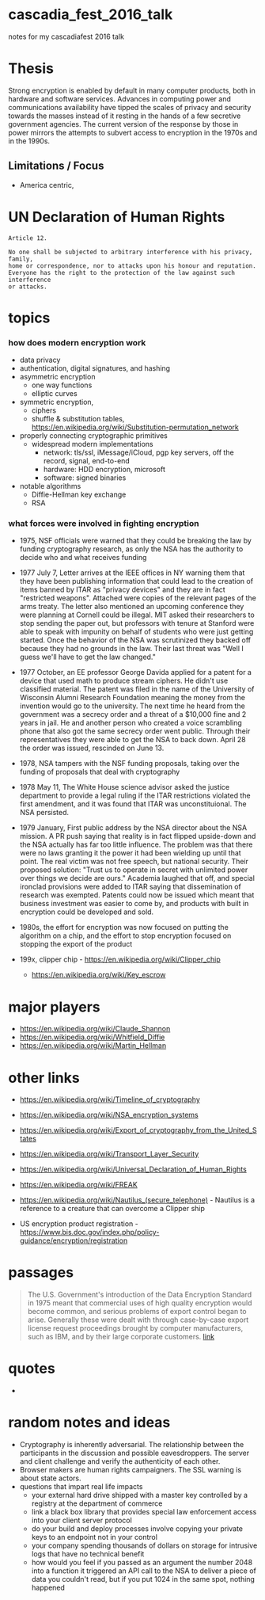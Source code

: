 # cascadia_fest_2016_talk
notes for my cascadiafest 2016 talk

# Thesis

Strong encryption is enabled by default in many computer products, both in hardware and software services.  Advances in computing power and communications availability have tipped the scales of privacy and security towards the masses instead of it resting in the hands of a few secretive government agencies.  The current version of the response by those in power mirrors the attempts to subvert access to encryption in the 1970s and in the 1990s.

## Limitations / Focus

* America centric,

# UN Declaration of Human Rights
```
Article 12.

No one shall be subjected to arbitrary interference with his privacy, family,
home or correspondence, nor to attacks upon his honour and reputation.
Everyone has the right to the protection of the law against such interference
or attacks.
```

# topics

### how does modern encryption work

* data privacy
* authentication, digital signatures, and hashing
* asymmetric encryption
  * one way functions
  * elliptic curves
* symmetric encryption,
  * ciphers
  * shuffle & substitution tables, https://en.wikipedia.org/wiki/Substitution-permutation_network
* properly connecting cryptographic primitives
  * widespread modern implementations
    * network: tls/ssl, iMessage/iCloud, pgp key servers, off the record, signal, end-to-end
    * hardware: HDD encryption, microsoft
    * software: signed binaries
* notable algorithms
  * Diffie-Hellman key exchange
  * RSA

### what forces were involved in fighting encryption

* 1975, NSF officials were warned that they could be breaking the law by funding cryptography research, as only the NSA has the authority to decide who and what receives funding
* 1977 July 7, Letter arrives at the IEEE offices in NY warning them that they have been publishing information that could lead to the creation of items banned by ITAR as "privacy devices" and they are in fact "restricted weapons".  Attached were copies of the relevant pages of the arms treaty.  The letter also mentioned an upcoming conference they were planning at Cornell could be illegal.  MIT asked their researchers to stop sending the paper out, but professors with tenure at Stanford were able to speak with impunity on behalf of students who were just getting started.  Once the behavior of the NSA was scrutinized they backed off because they had no grounds in the law.  Their last threat was "Well I guess we'll have to get the law changed."
* 1977 October, an EE professor George Davida applied for a patent for a device that used math to produce stream ciphers.  He didn't use classified material.  The patent was filed in the name of the University of Wisconsin Alumni Research Foundation meaning the money from the invention would go to the university.  The next time he heard from the government was a secrecy order and a threat of a $10,000 fine and 2 years in jail.  He and another person who created a voice scrambling phone that also got the same secrecy order went public.  Through their representatives they were able to get the NSA to back down.  April 28 the order was issued, rescinded on June 13.
* 1978, NSA tampers with the NSF funding proposals, taking over the funding of proposals that deal with cryptography
* 1978 May 11, The White House science advisor asked the justice department to provide a legal ruling if the ITAR restrictions violated the first amendment, and it was found that ITAR was unconstituional.  The NSA persisted.
* 1979 January, First public address by the NSA director about the NSA mission.  A PR push saying that reality is in fact flipped upside-down and the NSA actually has far too little influence.  The problem was that there were no laws granting it the power it had been wielding up until that point.  The real victim was not free speech, but national security.  Their proposed solution: "Trust us to operate in secret with unlimited power over things we decide are ours."  Academia laughed that off, and special ironclad provisions were added to ITAR saying that dissemination of research was exempted.  Patents could now be issued which meant that business investment was easier to come by, and products with built in encryption could be developed and sold.
* 1980s, the effort for encryption was now focused on putting the algorithm on a chip, and the effort to stop encryption focused on stopping the export of the product


* 199x, clipper chip - https://en.wikipedia.org/wiki/Clipper_chip
  * https://en.wikipedia.org/wiki/Key_escrow


# major players

* https://en.wikipedia.org/wiki/Claude_Shannon
* https://en.wikipedia.org/wiki/Whitfield_Diffie
* https://en.wikipedia.org/wiki/Martin_Hellman


# other links

* https://en.wikipedia.org/wiki/Timeline_of_cryptography
* https://en.wikipedia.org/wiki/NSA_encryption_systems
* https://en.wikipedia.org/wiki/Export_of_cryptography_from_the_United_States
* https://en.wikipedia.org/wiki/Transport_Layer_Security
* https://en.wikipedia.org/wiki/Universal_Declaration_of_Human_Rights
* https://en.wikipedia.org/wiki/FREAK
* https://en.wikipedia.org/wiki/Nautilus_(secure_telephone) - Nautilus is a reference to a creature that can overcome a Clipper ship

* US encryption product registration - https://www.bis.doc.gov/index.php/policy-guidance/encryption/registration

# passages

>  The U.S. Government's introduction of the Data Encryption Standard in 1975 meant that commercial uses of high quality encryption would become common, and serious problems of export control began to arise. Generally these were dealt with through case-by-case export license request proceedings brought by computer manufacturers, such as IBM, and by their large corporate customers. [link](https://en.wikipedia.org/wiki/Export_of_cryptography_from_the_United_States#Cold_War_era)

>

# quotes

-

# random notes and ideas

* Cryptography is inherently adversarial.  The relationship between the participants in the discussion and possible eavesdroppers.  The server and client challenge and verify the authenticity of each other.
* Browser makers are human rights campaigners.  The SSL warning is about state actors.
* questions that impart real life impacts
  * your external hard drive shipped with a master key controlled by a registry at the department of commerce
  * link a black box library that provides special law enforcement access into your client server protocol
  * do your build and deploy processes involve copying your private keys to an endpoint not in your control
  * your company spending thousands of dollars on storage for intrusive logs that have no technical benefit
  * how would you feel if you passed as an argument the number 2048 into a function it triggered an API call to the NSA to deliver a piece of data you couldn't read, but if you put 1024 in the same spot, nothing happened
